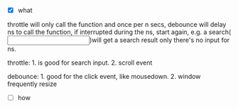 

- [x] what

throttle will only call the function and once per n secs, debounce will delay ns to call the function, if interrupted during the ns, start again, e.g. a search(<input>)will get a search result only there's no input for ns.

throttle:
    1. is good for search input.
    2. scroll event

debounce:
    1.  good for the click event, like mousedown.
    2. window frequently resize
  
- [ ] how
